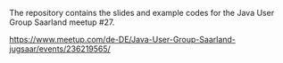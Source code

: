 The repository contains the slides and example codes for the Java User Group Saarland meetup #27.

https://www.meetup.com/de-DE/Java-User-Group-Saarland-jugsaar/events/236219565/
